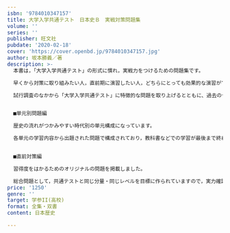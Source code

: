 ```yaml
---
isbn: '9784010347157'
title: 大学入学共通テスト　日本史Ｂ　実戦対策問題集
volume: ''
series: ''
publisher: 旺文社
pubdate: '2020-02-18'
cover: 'https://cover.openbd.jp/9784010347157.jpg'
author: 坂本勝義／著
description: >-
  本書は，「大学入学共通テスト」の形式に慣れ，実戦力をつけるための問題集です。

  早くから対策に取り組みたい人，直前期に演習したい人，どちらにとっても効果的な演習ができるような構成となっています。

  試行調査のなかから「大学入学共通テスト」に特徴的な問題を取り上げるとともに、過去のセンター試験で「大学入学共通テスト」対策として利用できる問題を厳選しています。


  ■単元別問題編

  歴史の流れがつかみやすい時代別の単元構成になっています。

  各単元の学習内容から出題された問題で構成されており，教科書などでの学習が最後まで終わっていない人も，好きな単元から取り組むことができます。各章の最後の問題は、オリジナルの予想問題となっています。


  ■直前対策編

  習得度をはかるためのオリジナルの問題を掲載しました。

  総合問題として，共通テストと同じ分量・同じレベルを目標に作られていますので，実力確認問題や直前期予想問題として取り組んでください。
price: '1250'
genre: ''
target: 学参II(高校)
format: 全集・双書
content: 日本歴史

---
```

